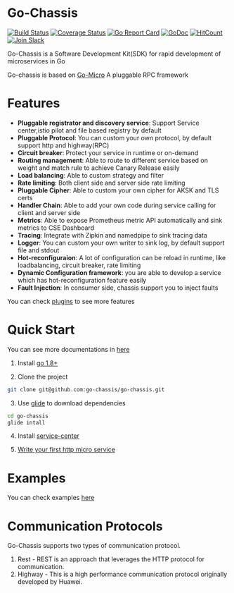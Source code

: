 # Go-Chassis  
[![Build Status](https://travis-ci.org/go-chassis/go-chassis.svg?branch=master)](https://travis-ci.org/go-chassis/go-chassis)  [![Coverage Status](https://coveralls.io/repos/github/go-chassis/go-chassis/badge.svg)](https://coveralls.io/github/go-chassis/go-chassis) [![Go Report Card](https://goreportcard.com/badge/github.com/go-chassis/go-chassis)](https://goreportcard.com/report/github.com/go-chassis/go-chassis) [![GoDoc](https://godoc.org/github.com/go-chassis/go-chassis?status.svg)](https://godoc.org/github.com/go-chassis/go-chassis) [![HitCount](http://hits.dwyl.io/go-chassis/go-chassis.svg)](http://hits.dwyl.io/go-chassis/go-chassis)  [![Join Slack](https://img.shields.io/badge/Join-Slack-orange.svg)](https://join.slack.com/t/go-chassis/shared_invite/enQtMzk0MzAyMjEzNzEyLTRjOWE3NzNmN2IzOGZhMzZkZDFjODM1MDc5ZWI0YjcxYjM1ODNkY2RkNmIxZDdlOWI3NmQ0MTg3NzBkNGExZGU)      

Go-Chassis is a Software Development Kit(SDK) for rapid development of microservices in Go
 
Go-chassis is based on [Go-Micro](https://github.com/micro/go-micro) A pluggable RPC framework



# Features
 - **Pluggable registrator and discovery service**: Support Service center,istio pilot and file based registry by default
 - **Pluggable Protocol**: You can custom your own protocol, by default support http and highway(RPC)
 - **Circuit breaker**: Protect your service in runtime or on-demand
 - **Routing management**: Able to route to different service based on weight and match rule to achieve Canary Release easily
 - **Load balancing**: Able to custom strategy and filter
 - **Rate limiting**: Both client side and server side rate limiting
 - **Pluggable Cipher**: Able to custom your own cipher for AKSK and TLS certs
 - **Handler Chain**: Able to add your own code during service calling for client and server side
 - **Metrics**: Able to expose Prometheus metric API automatically and sink metrics to CSE Dashboard
 - **Tracing**: Integrate with Zipkin and namedpipe to sink tracing data
 - **Logger**: You can custom your own writer to sink log, by default support file and stdout
 - **Hot-reconfiguraion**: A lot of configuration can be reload in runtime, like loadbalancing, circuit breaker, rate limiting
 - **Dynamic Configuration framework**:  you are able to develop a service which has hot-reconfiguration feature easily
 - **Fault Injection**: In consumer side, chassis support you to inject faults 
 
You can check [plugins](https://github.com/go-chassis/go-chassis-plugins) to see more features

# Quick Start
You can see more documentations in [here](http://go-chassis.readthedocs.io/en/latest/)

1. Install [go 1.8+](https://golang.org/doc/install)

2. Clone the project

```sh
git clone git@github.com:go-chassis/go-chassis.git
```

3. Use [glide](https://github.com/Masterminds/glide) to download dependencies

```sh
cd go-chassis 
glide intall
```

4. Install [service-center](https://github.com/go-chassis/service-center/releases)

5. [Write your first http micro service](http://go-chassis.readthedocs.io/en/latest/getstarted/writing-rest.html)



# Examples
You can check examples [here](examples)
# Communication Protocols
Go-Chassis supports two types of communication protocol.
1. Rest - REST is an approach that leverages the HTTP protocol for communication.
2. Highway - This is a high performance communication protocol originally developed by Huawei. 

